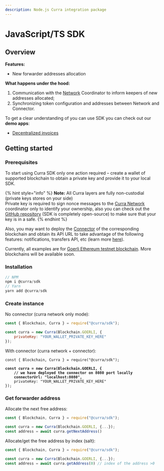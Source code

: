 ```yaml
---
description: Node.js Curra integration package
---
```


# JavaScript/TS SDK

## Overview

**Features:**

* New forwarder addresses allocation

**What happens under the hood:**

1. Communication with the [Network](broken-reference) Coordinator to inform keepers of new addresses allocated;
2. Synchronizing token configuration and addresses between Network and Connector.

To get a clear understanding of you can use SDK you can check out our **demo apps**:

* [Decentralized invoices](broken-reference)

## Getting started&#x20;

### Prerequisites&#x20;

To start using Curra SDK only one action required – create a wallet of supported blockchain to obtain a private key and provide it to your local SDK.&#x20;

{% hint style="info" %}
**Note:** All Curra layers are fully non-custodial (private keys stores on your side)\
Private key is required to sign nonce messages to the [Curra Network](broken-reference) coordinator only to identify your ownership, also you can check out the [GitHub repository](https://github.com/poloplayingsolo/curra-js-sdk) (SDK is completely open-source) to make sure that your key is in a safe.
{% endhint %}

Also, you may want to deploy the [Сonnector](broken-reference) of the corresponding blockchain and obtain its API URL to take advantage of the following features: notifications, transfers API, etc (learn more [here](broken-reference)).&#x20;

Currently, all examples are for [Goerli Ethereum testnet blockchain](https://goerli.net/). More blockchains will be available soon.

### Installation

```javascript
// NPM
npm i @curra/sdk
// Yarn
yarn add @curra/sdk
```

### Create instance

No connector (curra network only mode):

```javascript
const { Blockchain, Curra } = require("@curra/sdk");

const curra = new Curra(Blockchain.GOERLI, {
    privateKey: "YOUR_WALLET_PRIVATE_KEY_HERE"
});
```

With connector (curra network + connector):

<pre class="language-javascript"><code class="lang-javascript">const { Blockchain, Curra } = require("@curra/sdk");

<strong>const curra = new Curra(Blockchain.GOERLI, {
</strong><strong>    // we have deployed the connector on 8080 port locally 
</strong><strong>    connectorUrl: "localhost:8080",
</strong>    privateKey: "YOUR_WALLET_PRIVATE_KEY_HERE"
});
</code></pre>

### Get forwarder address

Allocate the next free address:

```javascript
const { Blockchain, Curra } = require("@curra/sdk");

const curra = new Curra(Blockchain.GOERLI, {...});
const address = await curra.getNextAddress()
```

Allocate/get the free address by index (salt):

```javascript
const { Blockchain, Curra } = require("@curra/sdk");

const curra = new Curra(Blockchain.GOERLI, {...});
const address = await curra.getAddress(0) // index of the address >0
```

